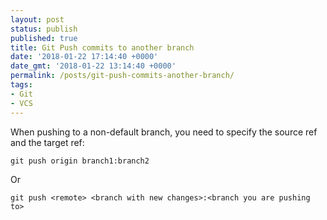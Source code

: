 ```yaml
---
layout: post
status: publish
published: true
title: Git Push commits to another branch
date: '2018-01-22 17:14:40 +0000'
date_gmt: '2018-01-22 13:14:40 +0000'
permalink: /posts/git-push-commits-another-branch/
tags:
- Git
- VCS
---
```


When pushing to a non-default branch, you need to specify the source ref and the target ref:
```
git push origin branch1:branch2
```

Or
```
git push <remote> <branch with new changes>:<branch you are pushing to>
```
